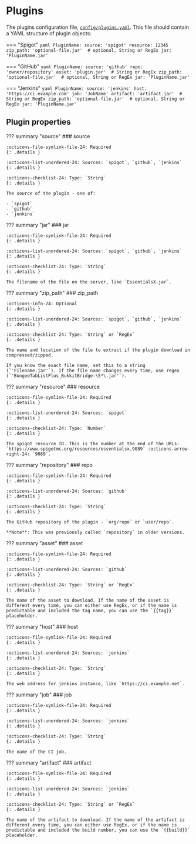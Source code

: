 # Plugins

The plugins configuration file, [`config/plugins.yaml`](https://github.com/Left4Craft/spigot-updater/blob/master/config/plugins.yaml).
This file should contain a YAML structure of plugin objects:

=== "Spigot"
    ```yaml
    PluginName:
      source: 'spigot'
      resource: 12345
      zip_path: 'optional-file.jar'  # optional, String or RegEx
      jar: 'PluginName.jar'
    ```

=== "GitHub"
    ```yaml
    PluginName:
      source: 'github'
      repo: 'owner/repository'
      asset: 'plugin.jar'  # String or RegEx
      zip_path: 'optional-file.jar'  # optional, String or RegEx
      jar: 'PluginName.jar'
    ```

=== "Jenkins"
    ```yaml
    PluginName:
      source: 'jenkins'
      host: 'https://ci.example.com'
      job: 'JobName'
      artifact: 'artifact.jar'  # String or RegEx
      zip_path: 'optional-file.jar'  # optional, String or RegEx
      jar: 'PluginName.jar'
    ```

## Plugin properties

??? summary "source"
	### source

	:octicons-file-symlink-file-24: Required
	{: .details }

	:octicons-list-unordered-24: Sources: `spigot`, `github`, `jenkins`
	{: .details }

	:octicons-checklist-24: Type: `String`
	{: .details }

	The source of the plugin - one of:

	- `spigot`
	- `github`
	- `jenkins`

??? summary "jar"
	### jar

	:octicons-file-symlink-file-24: Required
	{: .details }

	:octicons-list-unordered-24: Sources: `spigot`, `github`, `jenkins`
	{: .details }

	:octicons-checklist-24: Type: `String`
	{: .details }

	The filename of the file on the server, like `EssentialsX.jar`.

??? summary "zip_path"
	### zip_path

	:octicons-info-24: Optional
	{: .details }

	:octicons-list-unordered-24: Sources: `spigot`, `github`, `jenkins`
	{: .details }

	:octicons-checklist-24: Type: `String` or `RegEx`
	{: .details }

	The name and location of the file to extract if the plugin download in compressed/zipped.

	If you know the exact file name, set this to a string (`'Filename.jar'`). If the file name changes every time, use regex (`'BungeeTabListPlus_BukkitBridge-\S*\.jar'`).

??? summary "resource"
	### resource

	:octicons-file-symlink-file-24: Required
	{: .details }

	:octicons-list-unordered-24: Sources: `spigot`
	{: .details }

	:octicons-checklist-24: Type: `Number`
	{: .details }

	The spigot resource ID. This is the number at the end of the URLs: `https://www.spigotmc.org/resources/essentialsx.9089` :octicons-arrow-right-24: `9089`.

??? summary "repository"
	### repo

	:octicons-file-symlink-file-24: Required
	{: .details }

	:octicons-list-unordered-24: Sources: `github`
	{: .details }

	:octicons-checklist-24: Type: `String`
	{: .details }

	The GitHub repository of the plugin - `org/repo` or `user/repo`.

	**Note**: This was previously called `repository` in older versions.

??? summary "asset"
	### asset

	:octicons-file-symlink-file-24: Required
	{: .details }

	:octicons-list-unordered-24: Sources: `github`
	{: .details }

	:octicons-checklist-24: Type: `String` or `RegEx`
	{: .details }

	The name of the asset to download. If the name of the asset is different every time, you can either use RegEx, or if the name is predictable and included the tag name, you can use the `{{tag}}` placeholder.

??? summary "host"
	### host

	:octicons-file-symlink-file-24: Required
	{: .details }

	:octicons-list-unordered-24: Sources: `jenkins`
	{: .details }

	:octicons-checklist-24: Type: `String`
	{: .details }

	The web address for jenkins instance, like `https://ci.example.net`.

??? summary "job"
	### job

	:octicons-file-symlink-file-24: Required
	{: .details }

	:octicons-list-unordered-24: Sources: `jenkins`
	{: .details }

	:octicons-checklist-24: Type: `String`
	{: .details }

	The name of the CI job.

??? summary "artifact"
	### artifact

	:octicons-file-symlink-file-24: Required
	{: .details }

	:octicons-list-unordered-24: Sources: `jenkins`
	{: .details }

	:octicons-checklist-24: Type: `String` or `RegEx`
	{: .details }

	The name of the artifact to download. If the name of the artifact is different every time, you can either use RegEx, or if the name is predictable and included the build number, you can use the `{{build}}` placeholder.
